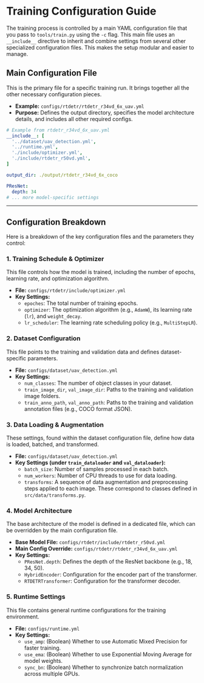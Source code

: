 <!-- filepath: c:\VSCode\RT-DETR-Temporal\rtdetrv2_pytorch\README_L.md -->
# Training Configuration Guide

The training process is controlled by a main YAML configuration file that you pass to `tools/train.py` using the `-c` flag. This main file uses an `__include__` directive to inherit and combine settings from several other specialized configuration files. This makes the setup modular and easier to manage.

## Main Configuration File

This is the primary file for a specific training run. It brings together all the other necessary configuration pieces.

*   **Example:** `configs/rtdetr/rtdetr_r34vd_6x_uav.yml`
*   **Purpose:** Defines the output directory, specifies the model architecture details, and includes all other required configs.

```yaml
# Example from rtdetr_r34vd_6x_uav.yml
__include__: [
  '../dataset/uav_detection.yml',
  '../runtime.yml',
  './include/optimizer.yml',
  './include/rtdetr_r50vd.yml',
]

output_dir: ./output/rtdetr_r34vd_6x_coco

PResNet:
  depth: 34
# ... more model-specific settings
```

---

## Configuration Breakdown

Here is a breakdown of the key configuration files and the parameters they control:

### 1. Training Schedule & Optimizer

This file controls how the model is trained, including the number of epochs, learning rate, and optimization algorithm.

*   **File:** `configs/rtdetr/include/optimizer.yml`
*   **Key Settings:**
    *   `epoches`: The total number of training epochs.
    *   `optimizer`: The optimization algorithm (e.g., `AdamW`), its learning rate (`lr`), and `weight_decay`.
    *   `lr_scheduler`: The learning rate scheduling policy (e.g., `MultiStepLR`).

### 2. Dataset Configuration

This file points to the training and validation data and defines dataset-specific parameters.

*   **File:** `configs/dataset/uav_detection.yml`
*   **Key Settings:**
    *   `num_classes`: The number of object classes in your dataset.
    *   `train_image_dir`, `val_image_dir`: Paths to the training and validation image folders.
    *   `train_anno_path`, `val_anno_path`: Paths to the training and validation annotation files (e.g., COCO format JSON).

### 3. Data Loading & Augmentation

These settings, found within the dataset configuration file, define how data is loaded, batched, and transformed.

*   **File:** `configs/dataset/uav_detection.yml`
*   **Key Settings (under `train_dataloader` and `val_dataloader`):**
    *   `batch_size`: Number of samples processed in each batch.
    *   `num_workers`: Number of CPU threads to use for data loading.
    *   `transforms`: A sequence of data augmentation and preprocessing steps applied to each image. These correspond to classes defined in `src/data/transforms.py`.

### 4. Model Architecture

The base architecture of the model is defined in a dedicated file, which can be overridden by the main configuration file.

*   **Base Model File:** `configs/rtdetr/include/rtdetr_r50vd.yml`
*   **Main Config Override:** `configs/rtdetr/rtdetr_r34vd_6x_uav.yml`
*   **Key Settings:**
    *   `PResNet.depth`: Defines the depth of the ResNet backbone (e.g., 18, 34, 50).
    *   `HybridEncoder`: Configuration for the encoder part of the transformer.
    *   `RTDETRTransformer`: Configuration for the transformer decoder.

### 5. Runtime Settings

This file contains general runtime configurations for the training environment.

*   **File:** `configs/runtime.yml`
*   **Key Settings:**
    *   `use_amp`: (Boolean) Whether to use Automatic Mixed Precision for faster training.
    *   `use_ema`: (Boolean) Whether to use Exponential Moving Average for model weights.
    *   `sync_bn`: (Boolean) Whether to synchronize batch normalization across multiple GPUs.

